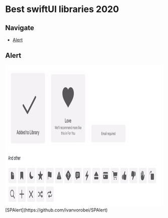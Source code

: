 # Best swiftUI libraries 2020

## Navigate

- [Alert](#alert)

## Alert

<img src="https://github.com/mkalayci35/swiftUI/blob/master/assets/SPAlert.png" height="450">
[SPAlert](https://github.com/ivanvorobei/SPAlert)
